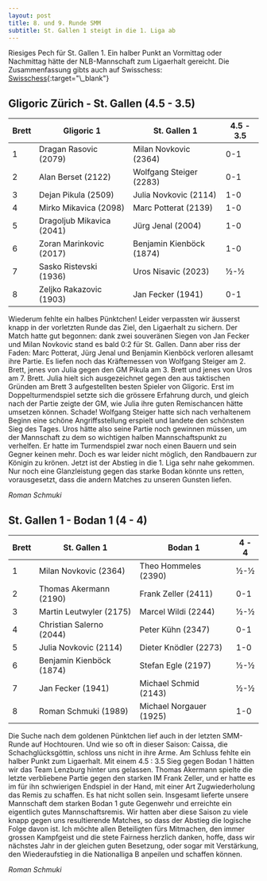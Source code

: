 ```yaml
---
layout: post
title: 8. und 9. Runde SMM
subtitle: St. Gallen 1 steigt in die 1. Liga ab
---
```


Riesiges Pech für St. Gallen 1. Ein halber Punkt an Vormittag oder Nachmittag hätte der NLB-Mannschaft zum Ligaerhalt gereicht. Die Zusammenfassung gibts auch auf Swisschess: [Swisschess]([https://www.swisschess.ch/smm.html?old=L3R1cm5pZXJlL3NtbS5waHA_YWphaHI9MjAyMiZhcm91bmQ9NyZhbGlnYT02](https://www.swisschess.ch/news-112/smm-mendrisio-und-trubschachen-steigen-in-die-nationalliga-a-auf-st-gallen-wollishofen-ii-payerne-und-biel-tauchen-in-die-1-liga.html)){:target="\_blank"}

## Gligoric Zürich - St. Gallen (4.5 - 3.5)

| Brett | Gligoric 1                | St. Gallen 1             | 4.5 - 3.5  |
|-------|---------------------------|--------------------------|------------|
| 1     | Dragan Rasovic (2079)     | Milan Novkovic (2364)    | 0-1        |
| 2     | Alan Berset (2122)        | Wolfgang Steiger (2283)  | 0-1        |
| 3     | Dejan Pikula (2509)       | Julia Novkovic (2114)    | 1-0        |
| 4     | Mirko Mikavica (2098)     | Marc Potterat (2139)     | 1-0        |
| 5     | Dragoljub Mikavica (2041) | Jürg Jenal (2004)        | 1-0        |
| 6     | Zoran Marinkovic (2017)   | Benjamin Kienböck (1874) | 1-0        |
| 7     | Sasko Ristevski (1936)    | Uros Nisavic (2023)      | ½-½        |
| 8     | Zeljko Rakazovic (1903)   | Jan Fecker (1941)        | 0-1        |

Wiederum fehlte ein halbes Pünktchen! Leider verpassten wir äusserst knapp in der vorletzten Runde das Ziel, den Ligaerhalt zu sichern. Der Match hatte gut begonnen: dank zwei souveränen Siegen von Jan Fecker und Milan Novkovic stand es bald 0:2 für St. Gallen. Dann aber riss der Faden: Marc Potterat, Jürg Jenal und Benjamin Kienböck verloren allesamt ihre Partie. Es liefen noch das Kräftemessen von Wolfgang Steiger am 2. Brett, jenes von Julia gegen den GM Pikula am 3. Brett und jenes von Uros am 7. Brett. Julia hielt sich ausgezeichnet gegen den aus taktischen Gründen am Brett 3 aufgestellten besten Spieler von Gligoric. Erst im Doppelturmendspiel setzte sich die grössere Erfahrung durch, und gleich nach der Partie zeigte der GM, wie Julia ihre guten Remischancen hätte umsetzen können. Schade! Wolfgang Steiger hatte sich nach verhaltenem Beginn eine schöne Angriffsstellung erspielt und landete den schönsten Sieg des Tages. Uros hätte also seine Partie noch gewinnen müssen, um der Mannschaft zu dem so wichtigen halben Mannschaftspunkt zu verhelfen. Er hatte im Turmendspiel zwar noch einen Bauern und sein Gegner keinen mehr. Doch es war leider nicht möglich, den Randbauern zur Königin zu krönen.
Jetzt ist der Abstieg in die 1. Liga sehr nahe gekommen. Nur noch eine Glanzleistung gegen das starke Bodan könnte uns retten, vorausgesetzt, dass die andern Matches zu unseren Gunsten liefen.

_Roman Schmuki_

## St. Gallen 1 - Bodan 1 (4 - 4)

| Brett | St. Gallen 1             | Bodan 1                 | 4 - 4 |
|-------|--------------------------|-------------------------|-------|
| 1     | Milan Novkovic (2364)    | Theo Hommeles (2390)    | ½-½   |
| 2     | Thomas Akermann (2190)   | Frank Zeller (2411)     | 0-1   |
| 3     | Martin Leutwyler (2175)  | Marcel Wildi (2244)     | ½-½   |
| 4     | Christian Salerno (2044) | Peter Kühn (2347)       | 0-1   |
| 5     | Julia Novkovic (2114)    | Dieter Knödler (2273)   | 1-0   |
| 6     | Benjamin Kienböck (1874) | Stefan Egle (2197)      | ½-½   |
| 7     | Jan Fecker (1941)        | Michael Schmid (2143)   | ½-½   |
| 8     | Roman Schmuki (1989)     | Michael Norgauer (1925) | 1-0   |

Die Suche nach dem goldenen Pünktchen lief auch in der letzten SMM-Runde auf Hochtouren. Und wie so oft in dieser Saison: Caissa, die Schachglücksgöttin, schloss uns nicht in ihre Arme. Am Schluss fehlte ein halber Punkt zum Ligaerhalt. Mit einem 4.5 : 3.5 Sieg gegen Bodan 1 hätten wir das Team Lenzburg hinter uns gelassen.
Thomas Akermann spielte die letzte verbliebene Partie gegen den starken IM Frank Zeller, und er hatte es im für ihn schwierigen Endspiel in der Hand, mit einer Art Zugwiederholung das Remis zu schaffen. Es hat nicht sollen sein.
Insgesamt lieferte unsere Mannschaft dem starken Bodan 1 gute Gegenwehr und erreichte ein eigentlich gutes Mannschaftsremis. Wir hatten aber diese Saison zu viele knapp gegen uns resultierende Matches, so dass der Abstieg die logische Folge davon ist.
Ich möchte allen Beteiligten fürs Mitmachen, den immer grossen Kampfgeist und die stete Fairness herzlich danken, hoffe, dass wir nächstes Jahr in der gleichen guten Besetzung, oder sogar mit Verstärkung, den Wiederaufstieg in die Nationalliga B anpeilen und schaffen können.

_Roman Schmuki_
